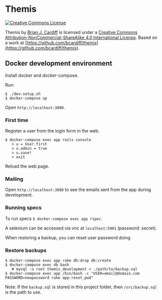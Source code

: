 # Themis

[![Creative Commons License](https://i.creativecommons.org/l/by-nc-sa/4.0/88x31.png)](http://creativecommons.org/licenses/by-nc-sa/4.0/)

Themis by [Brian J. Cardiff](https://github.com/bcardiff) is licensed under a [Creative Commons Attribution-NonCommercial-ShareAlike 4.0 International License](http://creativecommons.org/licenses/by-nc-sa/4.0/).
Based on a work at [https://github.com/bcardiff/themis](https://github.com/bcardiff/themis).


## Docker development environment

Install docker and docker-compose.

Run:

```
$ ./dev-setup.sh
$ docker-compose up
```

Open `http://localhost:3000`.

### First time

Register a user from the login form in the web.

```
$ docker-compose exec app rails console
   > u = User.first
   > u.admin = true
   > u.save!
   > exit
```

Reload the web page.

### Mailing

Open `http://localhost:3080` to see the emails sent from the app during development.

### Running specs

To run specs `$ docker-compose exec app rspec`.

A selenium can be accessed via vnc at `localhost:5901` (password: secret).

When restoring a backup, you can reset user password doing

### Restore backups

```
$ docker-compose exec app rake db:drop db:create
$ docker-compose exec db bash
   # mysql -u root themis_development < ./path/to/backup.sql
$ docker-compose exec app /bin/bash -c "USER=email@domain.com PASSWORD=newpassword rake app:reset_pwd"
```

Note: If the `backup.sql` is stored in this project folder, then `/src/backup.sql` is the path to use.
